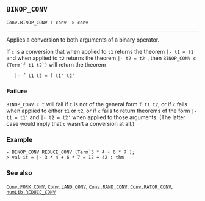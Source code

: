 ## `BINOP_CONV`

``` hol4
Conv.BINOP_CONV : conv -> conv
```

------------------------------------------------------------------------

Applies a conversion to both arguments of a binary operator.

If `c` is a conversion that when applied to `t1` returns the theorem
`|- t1 = t1'` and when applied to `t2` returns the theorem
`|- t2 = t2'`, then `` BINOP_CONV c (Term`f t1 t2`) `` will return the
theorem

``` hol4
   |- f t1 t2 = f t1' t2'
```

### Failure

`BINOP_CONV c t` will fail if `t` is not of the general form `f t1 t2`,
or if `c` fails when applied to either `t1` or `t2`, or if `c` fails to
return theorems of the form `|- t1 = t1'` and `|- t2 = t2'` when applied
to those arguments. (The latter case would imply that `c` wasn't a
conversion at all.)

### Example

``` hol4
- BINOP_CONV REDUCE_CONV (Term`3 * 4 + 6 * 7`);
> val it = |- 3 * 4 + 6 * 7 = 12 + 42 : thm
```

### See also

[`Conv.FORK_CONV`](#Conv.FORK_CONV),
[`Conv.LAND_CONV`](#Conv.LAND_CONV),
[`Conv.RAND_CONV`](#Conv.RAND_CONV),
[`Conv.RATOR_CONV`](#Conv.RATOR_CONV),
[`numLib.REDUCE_CONV`](#numLib.REDUCE_CONV)
